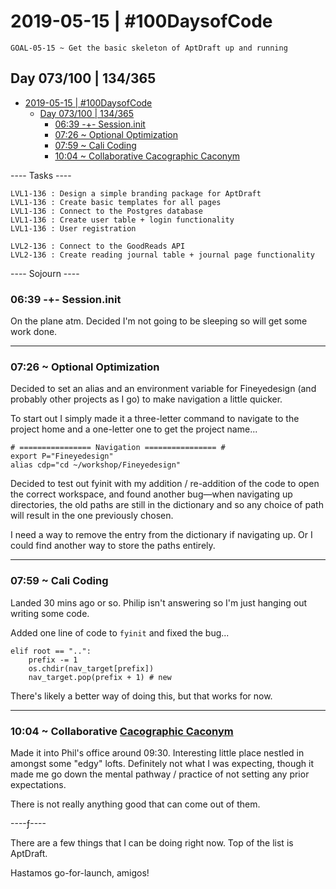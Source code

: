 # 2019-05-15 | #100DaysofCode

    GOAL-05-15 ~ Get the basic skeleton of AptDraft up and running  

## Day 073/100 | 134/365

- [2019-05-15 | #100DaysofCode](#2019-05-15--100daysofcode)
  - [Day 073/100 | 134/365](#day-073100--134365)
    - [06:39 -+- Session.init](#0639----sessioninit)
    - [07:26 ~ Optional Optimization](#0726--optional-optimization)
    - [07:59 ~ Cali Coding](#0759--cali-coding)
    - [10:04 ~ Collaborative Cacographic Caconym](#1004--collaborative-cacographic-caconym)

---- Tasks ----

    LVL1-136 : Design a simple branding package for AptDraft  
    LVL1-136 : Create basic templates for all pages  
    LVL1-136 : Connect to the Postgres database  
    LVL1-136 : Create user table + login functionality  
    LVL1-136 : User registration  

    LVL2-136 : Connect to the GoodReads API  
    LVL2-136 : Create reading journal table + journal page functionality  

---- Sojourn ----

### 06:39 -+- Session.init

On the plane atm. Decided I'm not going to be sleeping so will get some work done.

---

### 07:26 ~ Optional Optimization

Decided to set an alias and an environment variable for Fineyedesign (and probably other projects as I go) to make navigation a little quicker.

To start out I simply made it a three-letter command to navigate to the project home and a one-letter one to get the project name...

    # ================ Navigation ================ #
    export P="Fineyedesign"
    alias cdp="cd ~/workshop/Fineyedesign"

Decided to test out fyinit with my addition / re-addition of the code to open the correct workspace, and found another bug—when navigating up directories, the old paths are still in the dictionary and so any choice of path will result in the one previously chosen.

I need a way to remove the entry from the dictionary if navigating up. Or I could find another way to store the paths entirely.

---

### 07:59 ~ Cali Coding

Landed 30 mins ago or so. Philip isn't answering so I'm just hanging out writing some code.

Added one line of code to `fyinit` and fixed the bug...

    elif root == "..":
        prefix -= 1
        os.chdir(nav_target[prefix])
        nav_target.pop(prefix + 1) # new

There's likely a better way of doing this, but that works for now.

---

### 10:04 ~ Collaborative [Cacographic Caconym](http://phrontistery.info/c.html)

Made it into Phil's office around 09:30. Interesting little place nestled in amongst some "edgy" lofts. Definitely not what I was expecting, though it made me go down the mental pathway / practice of not setting any prior expectations.

There is not really anything good that can come out of them.

----ƒ----

There are a few things that I can be doing right now. Top of the list is AptDraft.

Hastamos go-for-launch, amigos!
